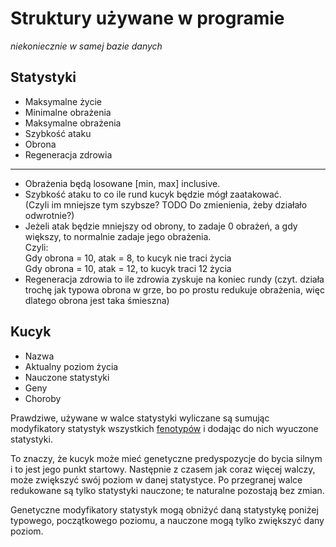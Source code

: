 # Struktury używane w programie
*niekoniecznie w samej bazie danych*

## Statystyki
 - Maksymalne życie
 - Minimalne obrażenia
 - Maksymalne obrażenia
 - Szybkość ataku
 - Obrona
 - Regeneracja zdrowia

---

- Obrażenia będą losowane [min, max] inclusive.  
- Szybkość ataku to co ile rund kucyk będzie mógł zaatakować.  
 (Czyli im mniejsze tym szybsze? TODO Do zmienienia, żeby działało odwrotnie?)  
- Jeżeli atak będzie mniejszy od obrony, to zadaje 0 obrażeń, a gdy większy,
 to normalnie zadaje jego obrażenia.  
 Czyli:  
 Gdy obrona = 10, atak = 8, to kucyk nie traci życia  
 Gdy obrona = 10, atak = 12, to kucyk traci 12 życia  
- Regeneracja zdrowia to ile zdrowia zyskuje na koniec rundy (czyt. działa trochę
 jak typowa obrona w grze, bo po prostu redukuje obrażenia, więc dlatego obrona
 jest taka śmieszna)


## Kucyk
 - Nazwa
 - Aktualny poziom życia
 - Nauczone statystyki
 - Geny
 - Choroby

Prawdziwe, używane w walce statystyki wyliczane są sumując modyfikatory statystyk
wszystkich [fenotypów](https://pl.wikipedia.org/wiki/Fenotyp) i dodając do nich
wyuczone statystyki.

To znaczy, że kucyk może mieć genetyczne predyspozycje do bycia silnym i to jest
jego punkt startowy. Następnie z czasem jak coraz więcej walczy, może zwiększyć
swój poziom w danej statystyce.
Po przegranej walce redukowane są tylko statystyki nauczone; te naturalne pozostają
bez zmian.

Genetyczne modyfikatory statystyk mogą obniżyć daną statystykę poniżej typowego,
początkowego poziomu, a nauczone mogą tylko zwiększyć dany poziom.
